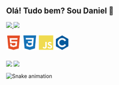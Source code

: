 ## Olá! Tudo bem? Sou Daniel 🙂

<div>
  <a href="https://github.com/Daniel-R23"/>
  <img height:"180em" src="https://github-readme-stats.vercel.app/api?username=daniel-r23&show_icons=true&theme=tokyonight&include_all_commits=true&count_private_=true"/>
  <img height="180em" src="https://github-readme-stats.vercel.app/api/top-langs/?username=daniel-r23&layout=compact&langs_count=6&theme=tokyonight"/>
</div>

<div style="display:inline-block"><br>
 <img align="center" height:"30" width="40" src="https://github.com/devicons/devicon/blob/master/icons/html5/html5-plain.svg"/>
 <img align="center" height:"30" width="40" src="https://github.com/devicons/devicon/blob/master/icons/css3/css3-plain.svg"/>
 <img align="center" height:"30" width="40" src="https://github.com/devicons/devicon/blob/master/icons/javascript/javascript-plain.svg"/>
 <img align="center" height:"30" width="40" src="https://github.com/devicons/devicon/blob/master/icons/c/c-plain.svg"/>
</div>

##

<div>
  <a href="mailto:danielima1023@gmail.com"><img src = "https://img.shields.io/badge/Gmail-D14836?style=for-the-badge&logo=gmail&logoColor=white"/></a>
  <a href="https://www.linkedin.com/in/dan-23/"><img src = "https://img.shields.io/badge/LinkedIn-0077B5?style=for-the-badge&logo=linkedin&logoColor=white"/></a>
  
 ![Snake animation](https://github.com/daniel-r23/daniel-r23/blob/output/github-contribution-grid-snake.svg)
</div>
